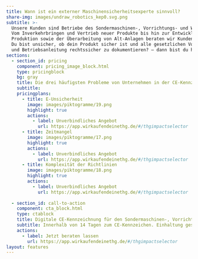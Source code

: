 ```yaml
---
title: Wann ist ein externer Maschinensicherheitsexperte sinnvoll?
share-img: images/undraw_robotics_kep0.svg.png
subtitle: >-
  Unsere Kunden sind Betriebe des Sondermaschinen-, Vorrichtungs- und Werkzeugbaus aller Unternehmensgrößen.
  Vom Inverkehrbringen und Vertrieb neuer Produkte bis hin zur Entwicklung von Maschinen für die eigene
  Produktion sowie der Überarbeitung von Alt-Anlagen beraten wir Kunden in allen Fragen der Produktsicherheit.
  Du bist unsicher, ob dein Produkt sicher ist und alle gesetzlichen Vorgaben erfüllt? Dir fehlt die Zeit, Risikobeurteilung
  und Betriebsanleitung rechtssicher zu dokumentieren? – dann bist du hier genau richtig.
sections:
  - section_id: pricing
    component: pricing_image_block.html
    type: pricingblock
    bg: gray
    title: Die drei häufigsten Probleme von Unternehmen in der CE-Kennzeichnung
    subtitle:
    pricingplans:
      - title: E-Unsicherheit
        image: images/piktogramme/19.png
        highlight: true
        actions:
          - label: Unverbindliches Angebot
            url: https://app.wirkaufendeinethg.de/#/thgimpactselector
      - title: Zeitmangel
        image: images/piktogramme/17.png
        highlight: true
        actions:
          - label: Unverbindliches Angebot
            url: https://app.wirkaufendeinethg.de/#/thgimpactselector
      - title: Komplexität der Richtlinien
        image: images/piktogramme/18.png
        highlight: true
        actions:
          - label: Unverbindliches Angebot
            url: https://app.wirkaufendeinethg.de/#/thgimpactselector
  
  - section_id: call-to-action
    component: cta_block.html
    type: ctablock
    title: Digitale CE-Kennzeichnung für den Sondermaschinen-, Vorrichtungs- und Werkzeugbau.
    subtitle: Innerhalb von 14 Tagen zum CE-Kennzeichen. Einhaltung gesetzlicher Pflichten, digitale und unkomplizierte Abwicklung. 
    actions:
      - label: Jetzt beraten lassen
        url: https://app.wirkaufendeinethg.de/#/thgimpactselector
layout: features
---
```

